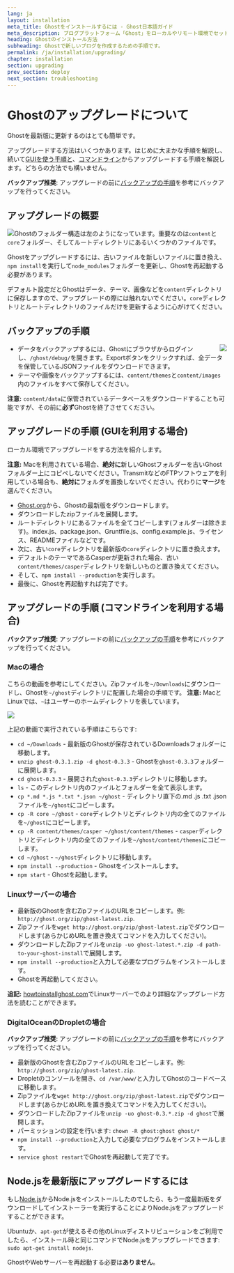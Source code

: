 ```yaml
---
lang: ja
layout: installation
meta_title: Ghostをインストールするには - Ghost日本語ガイド
meta_description: ブログプラットフォーム「Ghost」をローカルやリモート環境でセットアップするための手順です。
heading: Ghostのインストール方法
subheading: Ghostで新しいブログを作成するための手順です。
permalink: /ja/installation/upgrading/
chapter: installation
section: upgrading
prev_section: deploy
next_section: troubleshooting
---
```


# Ghostのアップグレードについて <a id="upgrade"></a>

Ghostを最新版に更新するのはとても簡単です。

アップグレードする方法はいくつかあります。はじめに大まかな手順を解説し、続いて[GUIを使う手順と](#how-to)、[コマンドライン](#cli)からアップグレードする手順を解説します。どちらの方法でも構いません。

<p class="note"><strong>バックアップ推奨</strong>: アップグレードの前に<a href="#backing-up">バックアップの手順</a>を参考にバックアップを行ってください。</p>

## アップグレードの概要

<img src="https://s3-eu-west-1.amazonaws.com/ghost-website-cdn/folder-structure.png" style="float:left" />

Ghostのフォルダー構造は左のようになっています。重要なのは<code class="path">content</code>と<code class="path">core</code>フォルダー、そしてルートディレクトリにあるいくつかのファイルです。

Ghostをアップグレードするには、古いファイルを新しいファイルに置き換え、`npm install`を実行して<code class="path">node_modules</code>フォルダーを更新し、Ghostを再起動する必要があります。

デフォルト設定だとGhostはデータ、テーマ、画像などを<code class="path">content</code>ディレクトリに保存しますので、アップグレードの際には触れないでください。<code class="path">core</code>ディレクトリとルートディレクトリのファイルだけを更新するように心がけてください。

## バックアップの手順 <a id="backing-up"></a>

<img src="https://s3-eu-west-1.amazonaws.com/ghost-website-cdn/export.png" style="float:right" />

*   データをバックアップするには、Ghostにブラウザからログインし、<code class="path">/ghost/debug/</code>を開きます。Exportボタンをクリックすれば、全データを保管しているJSONファイルをダウンロードできます。
*   テーマや画像をバックアップするには、<code class="path">content/themes</code>と<code class="path">content/images</code>内のファイルをすべて保存してください。

<p class="note"><strong>注意:</strong> <code class="path">content/data</code>に保管されているデータベースをダウンロードすることも可能ですが、その前に<strong>必ず</strong>Ghostを終了させてください。</p>


## アップグレードの手順 (GUIを利用する場合) <a id="how-to"></a>

ローカル環境でアップグレードをする方法を紹介します。

<p class="warn"><strong>注意:</strong> Macを利用されている場合、<strong>絶対に</strong>新しいGhostフォルダーを古いGhostフォルダー上にコピペしないでください。TransmitなどのFTPソフトウェアを利用している場合も、<strong>絶対に</strong>フォルダを<kbd>置換</kbd>しないでください。代わりに<strong>マージ</strong>を選んでください。</p>

*   [Ghost.org](http://ghost.org/download/)から、Ghostの最新版をダウンロードします。
*   ダウンロードしたzipファイルを展開します。
*   ルートディレクトリにあるファイルを全てコピーします(フォルダーは除きます)。index.js、package.json、Gruntfile.js、config.example.js、ライセンス、READMEファイルなどです。
*   次に、古い<code class="path">core</code>ディレクトリを最新版の`core`ディレクトリに置き換えます。
*   デフォルトのテーマであるCasperが更新された場合、古い<code class="path">content/themes/casper</code>ディレクトリを新しいものと置き換えてください。
*   そして、`npm install --production`を実行します。
*   最後に、Ghostを再起動すれば完了です。

## アップグレードの手順 (コマンドラインを利用する場合) <a id="cli"></a>

<p class="note"><strong>バックアップ推奨</strong>: アップグレードの前に<a href="#backing-up">バックアップの手順</a>を参考にバックアップを行ってください。</p>

### Macの場合 <a id="cli-mac"></a>

こちらの動画を参考にしてください。Zipファイルを<code class="path">~/Downloads</code>にダウンロードし、Ghostを<code class="path">~/ghost</code>ディレクトリに配置した場合の手順です。 <span class="note">**注意:** MacとLinuxでは、`~`はユーザーのホームディレクトリを表しています。</span>

![](https://s3-eu-west-1.amazonaws.com/ghost-website-cdn/upgrade-ghost.gif)

上記の動画で実行されている手順はこちらです:

*   <code class="path">cd ~/Downloads</code> - 最新版のGhostが保存されているDownloadsフォルダーに移動します。
*   `unzip ghost-0.3.1.zip -d ghost-0.3.3` - Ghostを<code class="path">ghost-0.3.3</code>フォルダーに展開します。
*   <code class="path">cd ghost-0.3.3</code> - 展開された<code class="path">ghost-0.3.3</code>ディレクトリに移動します。
*   `ls` - このディレクトリ内のファイルとフォルダーを全て表示します。
*   `cp *.md *.js *.txt *.json ~/ghost` - ディレクトリ直下の.md .js .txt .jsonファイルを<code class="path">~/ghost</code>にコピーします。
*   `cp -R core ~/ghost` - <code class="path">core</code>ディレクトリとディレクトリ内の全てのファイルを<code class="path">~/ghost</code>にコピーします。
*   `cp -R content/themes/casper ~/ghost/content/themes` - <code class="path">casper</code>ディレクトリとディレクトリ内の全てのファイルを<code class="path">~/ghost/content/themes</code>にコピーします。
*   `cd ~/ghost` - <code class="path">~/ghost</code>ディレクトリに移動します。
*   `npm install --production` - Ghostをインストールします。
*   `npm start` - Ghostを起動します。

### Linuxサーバーの場合 <a id="cli-server"></a>

*   最新版のGhostを含むZipファイルのURLをコピーします。例: `http://ghost.org/zip/ghost-latest.zip`.
*   Zipファイルを`wget http://ghost.org/zip/ghost-latest.zip`でダウンロードします(あらかじめURLを置き換えてコマンドを入力してください)。
*   ダウンロードしたZipファイルを`unzip -uo ghost-latest.*.zip -d path-to-your-ghost-install`で展開します。
*   `npm install --production`と入力して必要なプログラムをインストールします。
*   Ghostを再起動してください。

**追記:** [howtoinstallghost.com](http://www.howtoinstallghost.com/how-to-update-ghost/)でLinuxサーバーでのより詳細なアップグレード方法を読むことができます。

### DigitalOceanのDropletの場合 <a id="digitalocean"></a>

<p class="note"><strong>バックアップ推奨</strong>: アップグレードの前に<a href="#backing-up">バックアップの手順</a>を参考にバックアップを行ってください。</p>

*   最新版のGhostを含むZipファイルのURLをコピーします。例: `http://ghost.org/zip/ghost-latest.zip`.
*   Dropletのコンソールを開き、`cd /var/www/`と入力してGhostのコードベースに移動します。
*   Zipファイルを`wget http://ghost.org/zip/ghost-latest.zip`でダウンロードします(あらかじめURLを置き換えてコマンドを入力してください)。
*   ダウンロードしたZipファイルを`unzip -uo ghost-0.3.*.zip -d ghost`で展開します。
*   パーミッションの設定を行います: `chown -R ghost:ghost ghost/*`
*   `npm install --production`と入力して必要なプログラムをインストールします。
*   `service ghost restart`でGhostを再起動して完了です。

## Node.jsを最新版にアップグレードするには <a id="upgrading-node"></a>

もし[Node.js](nodejs.org)からNode.jsをインストールしたのでしたら、もう一度最新版をダウンロードしてインストーラーを実行することによりNode.jsをアップグレードすることができます。

Ubuntuか、`apt-get`が使えるその他のLinuxディストリビューションをご利用でしたら、インストール時と同じコマンドでNode.jsをアップグレードできます: `sudo apt-get install nodejs`.

GhostやWebサーバーを再起動する必要は**ありません**。
